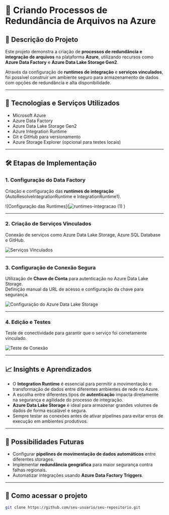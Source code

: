 # 📂 Criando Processos de Redundância de Arquivos na Azure

## 📌 Descrição do Projeto
Este projeto demonstra a criação de **processos de redundância e integração de arquivos** na plataforma **Azure**, utilizando recursos como **Azure Data Factory** e **Azure Data Lake Storage Gen2**.

Através da configuração de **runtimes de integração** e **serviços vinculados**, foi possível construir um ambiente seguro para armazenamento de dados com opções de redundância e alta disponibilidade.

---

## 🚀 Tecnologias e Serviços Utilizados
- Microsoft Azure
- Azure Data Factory
- Azure Data Lake Storage Gen2
- Azure Integration Runtime
- Git e GitHub para versionamento
- Azure Storage Explorer (opcional para testes locais)

---

## 🛠️ Etapas de Implementação

### 1. Configuração do Data Factory
Criação e configuração das **runtimes de integração** (AutoResolveIntegrationRuntime e IntegrationRuntime1).

![Configuração das Runtimes](![runtimes-integracao (1)](https://github.com/user-attachments/assets/6a96d051-38b4-424b-97b7-91239ef317b9)
)

---

### 2. Criação de Serviços Vinculados
Conexão de serviços como Azure Data Lake Storage, Azure SQL Database e GitHub.

![Serviços Vinculados](![servicos-vinculados](https://github.com/user-attachments/assets/f0a77726-386c-4c9c-bc7d-3ef59259c02e)
)

---

### 3. Configuração de Conexão Segura
Utilização de **Chave de Conta** para autenticação no Azure Data Lake Storage.  
Definição manual da URL de acesso e configuração da chave para segurança.

![Configuração do Azure Data Lake Storage](![configuracao-datalake](https://github.com/user-attachments/assets/036ca0e5-8267-4a8d-a7a0-87cce8938191)
)

---

### 4. Edição e Testes
Teste de conectividade para garantir que o serviço foi corretamente vinculado.

![Teste de Conexão](![teste-conexao](https://github.com/user-attachments/assets/903bced0-1561-4e10-95ef-84999568df47)
)

---

## 📈 Insights e Aprendizados

- O **Integration Runtime** é essencial para permitir a movimentação e transformação de dados entre diferentes ambientes de rede no Azure.
- A escolha entre diferentes tipos de **autenticação** impacta diretamente na segurança e agilidade do processo de integração.
- **Azure Data Lake Storage** é ideal para armazenar grandes volumes de dados de forma escalável e segura.
- Sempre testar as conexões antes de ativar pipelines para evitar erros de execução em ambientes produtivos.

---

## 🔮 Possibilidades Futuras

- Configurar **pipelines de movimentação de dados automáticos** entre diferentes storages.
- Implementar **redundância geográfica** para maior segurança contra falhas regionais.
- Automatizar integrações usando **Azure Data Factory Triggers**.

---

## 📎 Como acessar o projeto
```bash
git clone https://github.com/seu-usuario/seu-repositorio.git
